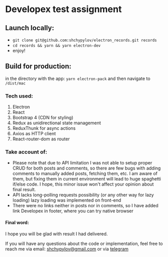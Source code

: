 # Developex test assignment

## Launch locally:

-   `git clone git@github.com:shchypylov/electron_records.git records`
-   `cd records && yarn && yarn electron-dev`
-   enjoy!

## Build for production:

in the directory with the app: `yarn electron-pack` and then navigate to `/dist/mac`

### Tech used:

1. Electron
2. React
3. Bootstrap 4 (CDN for styling)
4. Redux as unidirectional state management
5. ReduxThunk for async actions
6. Axios as HTTP client
7. React-router-dom as router

### Take account of:

-   Please note that due to API limitation I was not able to setup proper CRUD for both posts and comments, so there are few bugs with adding comments to manually added posts, fetching them, etc. I am aware of them, but fixing them in current environment will lead to huge spaghetti if/else code. I hope, this minor issue won't affect your opinion about final result.
-   API lacks long-polling requests possibility (or any other way for lazy loading) lazy loading was implemented on front-end
-   There were no links neither in posts nor in comments, so I have added link Developex in footer, where you can try native browser

#### Final word:
I hope you will be glad with result I had delivered. 

If you will have any questions about the code or implementation, feel free to reach me via email: [shchypylov@gmail.com](mailto:shchypylov@gmail.com) or via [telegram](https://t.me/shchypylov)